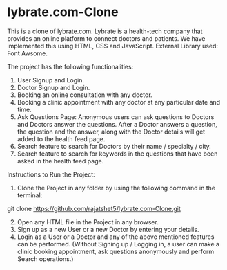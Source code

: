 # lybrate.com-Clone


This is a clone of lybrate.com.
Lybrate is a health-tech company that provides an online platform to connect doctors and patients.
We have implemented this using HTML, CSS and JavaScript.
External Library used: Font Awsome.


The project has the following functionalities:

1) User Signup and Login.
2) Doctor Signup and Login.
3) Booking an online consultation with any doctor.
4) Booking a clinic appointment with any doctor at any particular date and time.
5) Ask Questions Page: Anonymous users can ask questions to Doctors and Doctors answer the questions. After a Doctor answers a question, the question and the answer, along with the Doctor details will get added to the health feed page.
5) Search feature to search for Doctors by their name / specialty / city.
6) Search feature to search for keywords in the questions that have been asked in the health feed page.

Instructions to Run the Project: 

1) Clone the Project in any folder by using the following command in the terminal:

 git clone https://github.com/rajatshet5/lybrate.com-Clone.git

2) Open any HTML file in the Project in any browser.
3) Sign up as a new User or a new Doctor by entering your details. 
4) Login as a User or a Doctor and any of the above mentioned features can be performed.
(Without Signing up / Logging in, a user can make a clinic booking appointment, ask questions anonymously and perform Search operations.)